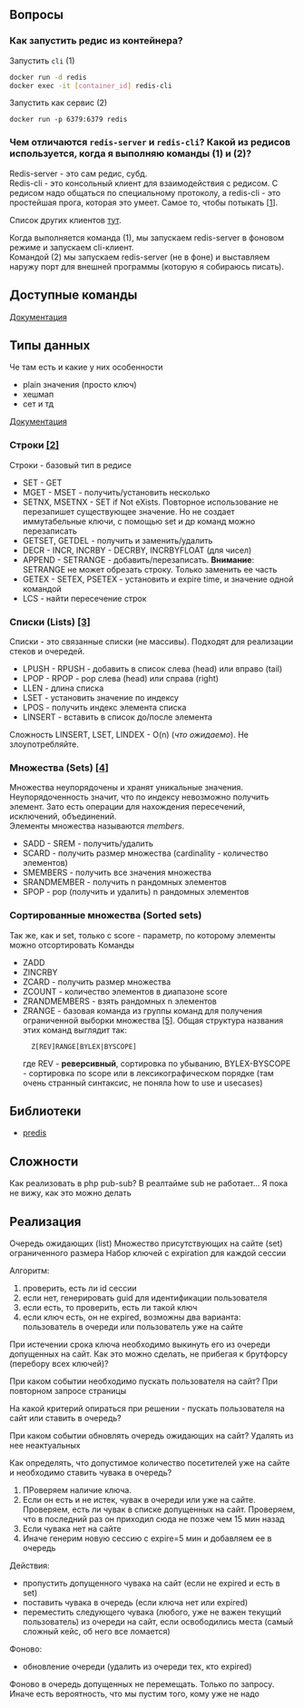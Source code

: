 ## Вопросы
### Как запустить редис из контейнера?

Запустить `cli` (1)
```bash
docker run -d redis
docker exec -it [container_id] redis-cli
```

Запустить как сервис (2)
```
docker run -p 6379:6379 redis
```
### Чем отличаются `redis-server` и `redis-cli`? Какой из редисов используется, когда я выполняю команды (1) и (2)?

Redis-server - это сам редис, субд.  
Redis-cli - это консольный клиент для взаимодействия с редисом. 
С редисом надо общаться по специальному протоколу, а redis-cli - это простейшая прога, которая это умеет. Самое то, чтобы потыкать [[1](https://redis.io/docs/getting-started/#exploring-redis-with-the-cli)].

Список других клиентов [тут](https://redis.io/docs/clients/).

Когда выполняется команда (1), мы запускаем redis-server в фоновом режиме и запускаем cli-клиент.  
Командой (2) мы запускаем redis-server (не в фоне) и выставляем наружу порт для внешней программы (которую я собираюсь писать).
## Доступные команды
[Документация](https://redis.io/commands/)

## Типы данных
Че там есть и какие у них особенности
- plain значения (просто ключ)
- хешмап
- сет и тд

[Документация](https://redis.io/docs/data-types/)

### Строки [[2]](https://redis.io/docs/data-types/strings/)
Строки - базовый тип в редисе 
- SET - GET  
- MGET - MSET - получить/установить несколько   
- SETNX, MSETNX - SET if Not eXists. Повторное использование не перезапишет существующее значение. Но не создает иммутабельные ключи, с помощью set и др команд можно перезаписать  
- GETSET, GETDEL - получить и заменить/удалить   
- DECR - INCR, INCRBY - DECRBY, INCRBYFLOAT (для чисел)  
- APPEND - SETRANGE  - добавить/перезаписать. **Внимание**: SETRANGE не может обрезать строку. Только заменить ее часть
- GETEX - SETEX, PSETEX  - установить и expire time, и значение одной командой
- LCS - найти пересечение строк

### Списки (Lists) [[3]](https://redis.io/docs/data-types/lists/)
Списки - это связанные списки (не массивы). Подходят для реализации стеков и очередей.
- LPUSH - RPUSH - добавить в список слева (head) или вправо (tail)
- LPOP - RPOP -  pop слева (head) или справа (right)
- LLEN - длина списка
- LSET - установить значение по индексу
- LPOS - получить индекс элемента списка
- LINSERT - вставить в список до/после элемента

Сложность LINSERT, LSET, LINDEX - O(n) (_что ожидаемо_). Не злоупотребляйте.

### Множества (Sets) [[4]](https://redis.io/docs/data-types/sets/)
Множества неупорядочены и хранят уникальные значения. Неупорядоченность значит, что по индексу невозможно получить элемент. Зато есть операции для нахождения пересечений, исключений, объединений.  
Элементы множества называются _members_.
- SADD - SREM - получить/удалить
- SCARD - получить размер множества (cardinality - количество элементов)
- SMEMBERS - получить все значения множества 
- SRANDMEMBER - получить n рандомных элементов
- SPOP - pop (получить и удалить) n рандомных элементов

### Сортированные множества (Sorted sets)
Так же, как и set, только с score - параметр, по которому элементы можно отсортировать
Команды
- ZADD
- ZINCRBY
- ZCARD - получить размер множества
- ZCOUNT - количество элементов в диапазоне score
- ZRANDMEMBERS - взять рандомных n элементов
- ZRANGE - базовая команда из группы команд для получения ограниченной выборки множества [[5]](https://redis.io/commands/zrange/). Общая структура названия этих команд выглядит так:  
  ```
    Z[REV]RANGE[BYLEX|BYSCOPE]
  ```
    где REV - __реверсивный__, сортировка по убыванию, BYLEX-BYSCOPE - сортировка по scope или в лексикографическом порядке (там очень странный синтаксис, не поняла how to use и usecases)

## Библиотеки
- [predis](https://github.com/predis/predis/wiki/Quick-tour#connection)

## Сложности
Как реализовать в php pub-sub? В реалтайме sub не работает... Я пока не вижу, как это можно делать

## Реализация
Очередь ожидающих (list)
Множество присутствующих на сайте (set) ограниченного размера
Набор ключей с expiration для каждой сессии

Алгоритм:
1. проверить, есть ли id сессии
2. если нет, генерировать guid для идентификации пользователя
3. если есть, то проверить, есть ли такой ключ
4. если ключ есть, он не expired, возможны два варианта: пользователь в очереди или пользователь уже на сайте

При истечении срока ключа необходимо выкинуть его из очереди допущенных на сайт. Как это можно сделать, не прибегая к брутфорсу (перебору всех ключей)?

При каком событии необходимо пускать пользователя на сайт? При повторном запросе страницы

На какой критерий опираться при решении - пускать пользователя на сайт или ставить в очередь?

При каком событии обновлять очередь ожидающих на сайт? Удалять из нее неактуальных 

Как определять, что допустимое количество посетителей уже на сайте и необходимо ставить чувака в очередь?

1. ПРоверяем наличие ключа. 
2. Если он есть и не истек, чувак в очереди или уже на сайте. Проверяем, есть ли чувак в списке допущенных на сайт. Проверяем, что в последний раз он приходил сюда не позже чем 15 мин назад
3. Если чувака нет на сайте
3. Иначе генерим новую сессию с expire=5 мин и добавляем ее в очередь 

Действия:
- пропустить допущенного чувака на сайт (если не expired и есть в set)
- поставить чувака в очередь (если ключа нет или expired)
- переместить следующего чувака (любого, уже не важен текущий пользователь) из очереди на сайт, если освободились места (самый сложный кейс, об него все ломается)

Фоново:
- обновление очереди (удалить из очереди тех, кто expired)

Фоново в очередь допущенных не перемещать. Только по запросу. Иначе есть вероятность, что мы пустим того, кому уже не надо

